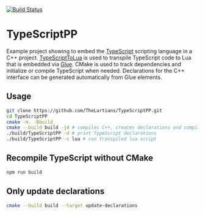 [![Build Status](https://travis-ci.com/TheLartians/TypeScriptPP.svg?branch=master)](https://travis-ci.com/TheLartians/TypeScriptPP)

# TypeScriptPP

Example project showing to embed the [TypeScript](https://www.typescriptlang.org) scripting language in a C++ project.
[TypeScriptToLua](https://github.com/TypeScriptToLua/TypeScriptToLua) is used to transpile TypeScript code to Lua that is embedded via [Glue](https://github.com/TheLartians/Glue).
CMake is used to track dependencies and initialize or compile TypeScript when needed. 
Declarations for the C++ interface can be generated automatically from Glue elements.

## Usage

```bash
git clone https://github.com/TheLartians/TypeScriptPP.git
cd TypeScriptPP
cmake -H. -Bbuild
cmake --build build -j4 # compiles C++, creates declarations and compiles TypeScript sources
./build/TypeScriptPP -d # print TypeScript declarations
./build/TypeScriptPP -s lua # run transpiled lua script
```

## Recompile TypeScript without CMake

```bash
npm run build
```

## Only update declarations

```bash
cmake --build build --target update-declarations
```
